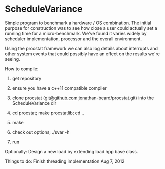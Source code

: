 ScheduleVariance
================

Simple program to benchmark a hardware / OS combination.  The initial
purpose for construction was to see how close a user could actually
set a running time for a micro-benchmark.  We've found it varies 
widely by scheduler implementation, processor and the overall environment.

Using the procstat framework we can also log details about interrupts
and other system events that could possibly have an effect on the 
results we're seeing.  

How to compile:

1) get repository

2) ensure you have a c++11 compatible compiler

3) clone procstat (git@github.com:jonathan-beard/procstat.git) into the ScheduleVariance dir

4) cd procstat; make procstatlib; cd ..

5) make 

6) check out options; ./svar -h

7) run

Optionally: 
Design a new load by extending load.hpp base class.

Things to do:
Finish threading implementation Aug 7, 2012
